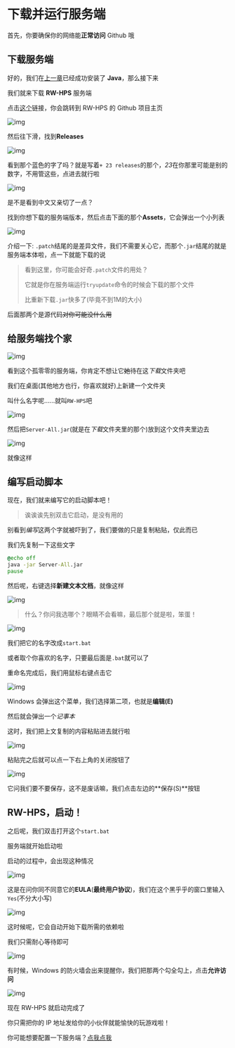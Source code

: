 # 下载并运行服务端

首先，你要确保你的网络能**正常访问** Github 哦

## 下载服务端

好的，我们在[上一章](DownloadAndInstallJava.md)已经成功安装了 **Java**，那么接下来

我们就来下载 **RW-HPS** 服务端

点击[这个](github.com/RW-HPS/RW-HPS)链接，你会跳转到 RW-HPS 的 Github 项目主页

![img](img/rwhps_github.png)

然后往下滑，找到**Releases**

![img](img/rwhps_github_download_step0.png)

看到那个蓝色的字了吗？就是写着`+ 23 releases`的那个，*23*在你那里可能是别的数字，不用管这些，点进去就行啦

![img](img/rwhps_github_download_step1.png)

是不是看到中文又亲切了一点？

找到你想下载的服务端版本，然后点击下面的那个**Assets**，它会弹出一个小列表

![img](img/rwhps_github_download_step2.png)

介绍一下: `.patch`结尾的是差异文件，我们不需要关心它，而那个`.jar`结尾的就是服务端本体啦，点一下就能下载的说

> 看到这里，你可能会好奇`.patch`文件的用处？
>
> 它就是你在服务端运行`tryupdate`命令的时候会下载的那个文件
>
> 比重新下载`.jar`快多了(毕竟不到1M的大小)

后面那两个是源代码~~对你可能没什么用~~

## 给服务端找个家

![img](img/rwhps_file.png)

看到这个孤零零的服务端，你肯定不想让它~~她~~待在这*下载*文件夹吧

我们在桌面(其他地方也行，你喜欢就好)上新建一个文件夹

叫什么名字呢......就叫`RW-HPS`吧

![img](img/create_rwhps_folder.png)

然后把`Server-All.jar`(就是在*下载*文件夹里的那个)放到这个文件夹里边去

![img](img/rwhps_in_folder.png)

就像这样

## 编写启动脚本

现在，我们就来编写它的启动脚本吧！

> 诶诶诶先别双击它启动，是没有用的

别看到*编写*这两个字就被吓到了，我们要做的只是复制粘贴，仅此而已

我们先复制一下这些文字

```bat
@echo off
java -jar Server-All.jar
pause
```

然后呢，右键选择**新建文本文档**，就像这样

![img](img/write_script_step0.png)

> 什么？你问我选哪个？眼睛不会看嘛，最后那个就是啦，笨蛋！

![img](img/write_script_step1.png)

我们把它的名字改成`start.bat`

或者取个你喜欢的名字，只要最后面是`.bat`就可以了

重命名完成后，我们用鼠标右键点击它

![img](img/write_script_step2.png)

Windows 会弹出这个菜单，我们选择第二项，也就是**编辑(E)**

然后就会弹出一个*记事本*

这时，我们把上文复制的内容粘贴进去就行啦

![img](img/write_script_step3.png)

粘贴完之后就可以点一下右上角的关闭按钮了

![img](img/write_script_step4.png)

它问我们要不要保存，这不是废话嘛，我们点击左边的**保存(S)**按钮

## RW-HPS，启动！

之后呢，我们双击打开这个`start.bat`

服务端就开始启动啦

启动的过程中，会出现这种情况

![img](img/start_rwhps_eula.png)

这是在问你同不同意它的**EULA**(**最终用户协议**)，我们在这个黑乎乎的窗口里输入`Yes`(不分大小写)

![img](img/start_rwhps_downloading_deps.png)

这时候呢，它会自动开始下载所需的依赖啦

我们只需耐心等待即可

![img](img/start_rwhps_firewall.png)

有时候，Windows 的防火墙会出来提醒你，我们把那两个勾全勾上，点击**允许访问**

![img](img/start_rwhps_running.png)

现在 RW-HPS 就启动完成了

你只需把你的 IP 地址发给你的小伙伴就能愉快的玩游戏啦！



你可能想要配置一下服务端？[点我点我](ConfigureServer.md#配置服务端)
